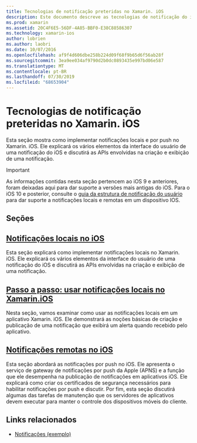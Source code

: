```yaml
---
title: Tecnologias de notificação preteridas no Xamarin. iOS
description: Este documento descreve as tecnologias de notificação do iOS que foram preteridas em favor da estrutura de notificações do usuário, introduzida no iOS 10.
ms.prod: xamarin
ms.assetid: 20C4F6E5-56DF-4A85-BBF0-E38C88586307
ms.technology: xamarin-ios
author: lobrien
ms.author: laobri
ms.date: 10/07/2016
ms.openlocfilehash: af9f4d606dbe258b224d09f68f9b65d6f56ab28f
ms.sourcegitcommit: 3ea9ee034af9790d2b0dc0893435e997bd06e587
ms.translationtype: MT
ms.contentlocale: pt-BR
ms.lasthandoff: 07/30/2019
ms.locfileid: "68653904"
---
```

# <a name="deprecated-notification-technologies-in-xamarinios"></a>Tecnologias de notificação preteridas no Xamarin. iOS

Esta seção mostra como implementar notificações locais e por push no Xamarin. iOS. Ele explicará os vários elementos da interface do usuário de uma notificação do iOS e discutirá as APIs envolvidas na criação e exibição de uma notificação.

> [!IMPORTANT]
> As informações contidas nesta seção pertencem ao iOS 9 e anteriores, foram deixadas aqui para dar suporte a versões mais antigas do iOS. Para o iOS 10 e posterior, consulte o [guia da estrutura de notificação do usuário](~/ios/platform/user-notifications/index.md) para dar suporte a notificações locais e remotas em um dispositivo IOS.

## <a name="sections"></a>Seções

<a name="Local Notifications In iOS" />

## <a name="local-notifications-in-ioslocal-notifications-in-iosmd"></a>[Notificações locais no iOS](local-notifications-in-ios.md)

Esta seção explicará como implementar notificações locais no Xamarin. iOS. Ele explicará os vários elementos da interface do usuário de uma notificação do iOS e discutirá as APIs envolvidas na criação e exibição de uma notificação.

<a name="Local Notifications Walkthrough" />

## <a name="walkthrough---using-local-notifications-in-xamarinioslocal-notifications-in-ios-walkthroughmd"></a>[Passo a passo: usar notificações locais no Xamarin.iOS](local-notifications-in-ios-walkthrough.md)

Nesta seção, vamos examinar como usar as notificações locais em um aplicativo Xamarin. iOS. Ele demonstrará as noções básicas de criação e publicação de uma notificação que exibirá um alerta quando recebido pelo aplicativo.

<a name="Remote Notifications In iOS" />

## <a name="remote-notifications-in-iosremote-notifications-in-iosmd"></a>[Notificações remotas no iOS](remote-notifications-in-ios.md)

Esta seção abordará as notificações por push no iOS. Ele apresenta o serviço de gateway de notificações por push da Apple (APNS) e a função que ele desempenha na publicação de notificações em aplicativos iOS. Ele explicará como criar os certificados de segurança necessários para habilitar notificações por push e discutir. Por fim, esta seção discutirá algumas das tarefas de manutenção que os servidores de aplicativos devem executar para manter o controle dos dispositivos móveis do cliente.

## <a name="related-links"></a>Links relacionados

- [Notificações (exemplo)](https://docs.microsoft.com/samples/xamarin/ios-samples/notifications)

